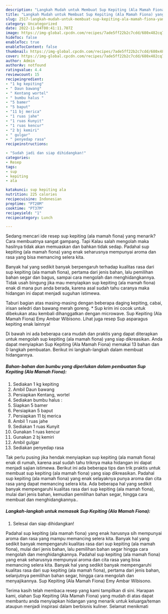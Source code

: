 ```yaml
---
description: "Langkah Mudah untuk Membuat Sup Kepiting (Ala Mamah Fiona) yang Enak Banget "
title: "Langkah Mudah untuk Membuat Sup Kepiting (Ala Mamah Fiona) yang Enak Banget "
slug: 2517-langkah-mudah-untuk-membuat-sup-kepiting-ala-mamah-fiona-yang-enak-banget
category: Uncategorized
date: 2022-11-04T00:41:11.707Z
image: https://img-global.cpcdn.com/recipes/7ade5ff22b2c7cdd/680x482cq70/sup-kepiting-ala-mamah-fiona-foto-resep-utama.jpg
hideToc: false
enableToc: true
enableTocContent: false
thumbnail: https://img-global.cpcdn.com/recipes/7ade5ff22b2c7cdd/680x482cq70/sup-kepiting-ala-mamah-fiona-foto-resep-utama.jpg
cover: https://img-global.cpcdn.com/recipes/7ade5ff22b2c7cdd/680x482cq70/sup-kepiting-ala-mamah-fiona-foto-resep-utama.jpg
author: Admin
authorAv: notfound
ratingvalue: 4.4
reviewcount: 15
recipeingredient:
- "1 kg kepiting"
- " Daun bawang"
- " Kentang wortel"
- " bumbu halus "
- "5 bamer"
- "5 baput"
- "11 bj merica"
- "1 ruas jahe"
- "1 ruas Kunyit"
- "1 ruas kencur"
- "2 bj kemiri"
- " gulgar"
- " penyedap rasa"
recipeinstructions:

- "Sudah jadi dan siap dihidangkan!"
categories:
- Resep
tags:
- sup
- kepiting
- ala

katakunci: sup kepiting ala 
nutrition: 225 calories
recipecuisine: Indonesian
preptime: "PT20M"
cooktime: "PT37M"
recipeyield: "1"
recipecategory: Lunch

---
```



Sedang mencari ide resep sup kepiting (ala mamah fiona) yang menarik? Cara membuatnya sangat gampang. Tapi Kalau salah mengolah maka hasilnya tidak akan memuaskan dan bahkan tidak sedap. Padahal sup kepiting (ala mamah fiona) yang enak seharusnya mempunyai aroma dan rasa yang bisa memancing selera kita.


Banyak hal yang sedikit banyak berpengaruh terhadap kualitas rasa dari sup kepiting (ala mamah fiona), pertama dari jenis bahan, lalu pemilihan bahan segar dan bagus, sampai cara mengolah dan menghidangkannya. Tidak usah bingung jika mau menyiapkan sup kepiting (ala mamah fiona) enak di mana pun anda berada, karena asal sudah tahu caranya maka hidangan ini dapat menjadi suguhan istimewa.

Taburi bagian atas masing-masing dengan beberapa daging kepiting, cabai, irisan seledri dan bawang merah goreng. * Sup krim ini cocok untuk dibekukan atau kembali dihanggatkan dengan microwave. Sup Kepiting (Ala Mamah Fiona) Emy Ambar Wibisono. Lihat juga resep Sup asparagus kepiting enak lainnya!


Di bawah ini ada beberapa cara mudah dan praktis yang dapat diterapkan untuk mengolah sup kepiting (ala mamah fiona) yang siap dikreasikan. Anda dapat menyiapkan Sup Kepiting (Ala Mamah Fiona) memakai 13 bahan dan 0 langkah pembuatan. Berikut ini langkah-langkah dalam membuat hidangannya.

<!--inarticleads1-->

##### Bahan-bahan dan bumbu yang diperlukan dalam pembuatan Sup Kepiting (Ala Mamah Fiona):

1. Sediakan 1 kg kepiting
1. Ambil  Daun bawang
1. Persiapkan  Kentang, wortel
1. Sediakan  bumbu halus :
1. Siapkan 5 bamer
1. Persiapkan 5 baput
1. Persiapkan 11 bj merica
1. Ambil 1 ruas jahe
1. Sediakan 1 ruas Kunyit
1. Gunakan 1 ruas kencur
1. Gunakan 2 bj kemiri
1. Ambil  gulgar
1. Sediakan  penyedap rasa


Tak perlu pusing jika hendak menyiapkan sup kepiting (ala mamah fiona) enak di rumah, karena asal sudah tahu triknya maka hidangan ini dapat menjadi sajian istimewa. Berikut ini ada beberapa tips dan trik praktis untuk membuat sup kepiting (ala mamah fiona) yang siap dikreasikan. Padahal sup kepiting (ala mamah fiona) yang enak selayaknya punya aroma dan cita rasa yang dapat memancing selera kita. Ada beberapa hal yang sedikit banyak mempengaruhi kualitas rasa dari sup kepiting (ala mamah fiona), mulai dari jenis bahan, kemudian pemilihan bahan segar, hingga cara membuat dan menghidangkannya.. 

<!--inarticleads2-->

##### Langkah-langkah untuk memasak Sup Kepiting (Ala Mamah Fiona):


1. Selesai dan siap dihidangkan!

Padahal sup kepiting (ala mamah fiona) yang enak harusnya sih mempunyai aroma dan rasa yang mampu memancing selera kita. Banyak hal yang sedikit banyak mempengaruhi kualitas rasa dari sup kepiting (ala mamah fiona), mulai dari jenis bahan, lalu pemilihan bahan segar hingga cara mengolah dan menghidangkannya. Padahal sup kepiting (ala mamah fiona) yang enak seharusnya mempunyai aroma dan cita rasa yang bisa memancing selera kita. Banyak hal yang sedikit banyak mempengaruhi kualitas rasa dari sup kepiting (ala mamah fiona), pertama dari jenis bahan, selanjutnya pemilihan bahan segar, hingga cara mengolah dan menyajikannya. Sup Kepiting (Ala Mamah Fiona) Emy Ambar Wibisono. 

Terima kasih telah membaca resep yang kami tampilkan di sini. Harapan kami, olahan Sup Kepiting (Ala Mamah Fiona) yang mudah di atas dapat membantu anda menyiapkan hidangan yang menarik untuk keluarga/teman ataupun menjadi inspirasi dalam berbisnis kuliner. Selamat menikmati

